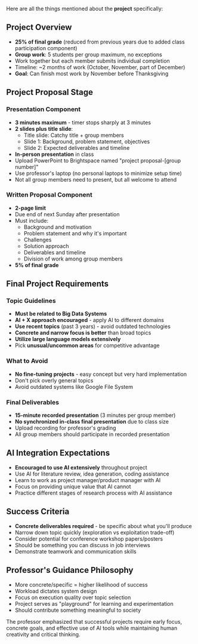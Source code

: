 Here are all the things mentioned about the **project** specifically:

## Project Overview
- **25% of final grade** (reduced from previous years due to added class participation component)
- **Group work**: 5 students per group maximum, no exceptions
- Work together but each member submits individual completion
- Timeline: ~2 months of work (October, November, part of December)
- **Goal**: Can finish most work by November before Thanksgiving

## Project Proposal Stage

### Presentation Component
- **3 minutes maximum** - timer stops sharply at 3 minutes
- **2 slides plus title slide**:
  - Title slide: Catchy title + group members
  - Slide 1: Background, problem statement, objectives  
  - Slide 2: Expected deliverables and timeline
- **In-person presentation** in class
- Upload PowerPoint to Brightspace named "project proposal-[group number]"
- Use professor's laptop (no personal laptops to minimize setup time)
- Not all group members need to present, but all welcome to attend

### Written Proposal Component
- **2-page limit**
- Due end of next Sunday after presentation
- Must include:
  - Background and motivation
  - Problem statement and why it's important
  - Challenges
  - Solution approach
  - Deliverables and timeline
  - Division of work among group members
- **5% of final grade**

## Final Project Requirements

### Topic Guidelines
- **Must be related to Big Data Systems**
- **AI + X approach encouraged** - apply AI to different domains
- **Use recent topics** (past 3 years) - avoid outdated technologies
- **Concrete and narrow focus is better** than broad topics
- **Utilize large language models extensively**
- Pick **unusual/uncommon areas** for competitive advantage

### What to Avoid
- **No fine-tuning projects** - easy concept but very hard implementation
- Don't pick overly general topics
- Avoid outdated systems like Google File System

### Final Deliverables
- **15-minute recorded presentation** (3 minutes per group member)
- **No synchronized in-class final presentation** due to class size
- Upload recording for professor's grading
- All group members should participate in recorded presentation

## AI Integration Expectations
- **Encouraged to use AI extensively** throughout project
- Use AI for literature review, idea generation, coding assistance
- Learn to work as project manager/product manager with AI
- Focus on providing unique value that AI cannot
- Practice different stages of research process with AI assistance

## Success Criteria
- **Concrete deliverables required** - be specific about what you'll produce
- Narrow down topic quickly (exploration vs exploitation trade-off)
- Consider potential for conference workshop papers/posters
- Should be something you can discuss in job interviews
- Demonstrate teamwork and communication skills

## Professor's Guidance Philosophy
- More concrete/specific = higher likelihood of success
- Workload dictates system design
- Focus on execution quality over topic selection
- Project serves as "playground" for learning and experimentation
- Should contribute something meaningful to society

The professor emphasized that successful projects require early focus, concrete goals, and effective use of AI tools while maintaining human creativity and critical thinking.



